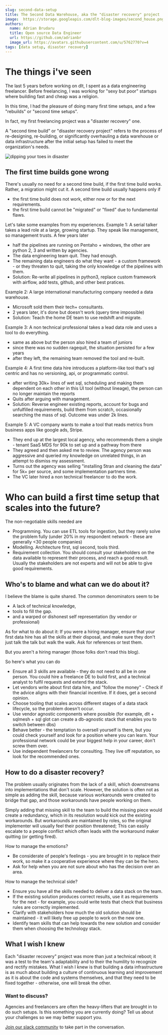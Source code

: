 ```yaml
---
slug: second-data-setup
title: The Second Data Warehouse, aka the "disaster recovery" project
image:  https://storage.googleapis.com/dlt-blog-images/second_house.png
authors:
  name: Adrian Brudaru
  title: Open source Data Engineer
  url: https://github.com/adrianbr
  image_url: https://avatars.githubusercontent.com/u/5762770?v=4
tags: [data setup, disaster recovery]
---
```


# The things i've seen

The last 5 years before working on dlt, I spent as a data engineering freelancer.
Before freelancing, I was working for "sexy but poor" startups where building fast and cheap was a religion.

In this time, I had the pleasure of doing many first time setups, and a few "rebuilds" or "second time setups".

In fact, my first freelancing project was a "disaster recovery" one.

A "second time build" or "disaster recovery project" refers to the process of re-designing, re-building, or significantly
overhauling a data warehouse or data infrastructure after the initial setup has failed to meet the organization's needs.

![dipping your toes in disaster](https://storage.googleapis.com/dlt-blog-images/disaster-2.png)

## The first time builds gone wrong

There's usually no need for a second time build, if the first time build works. Rather, a migration might cut it.
A second time build usually happens only if
* the first time build does not work, either now or for the next requirements.
* the first time build cannot be "migrated" or "fixed" due to fundamental flaws.

Let's take some examples from my experiences.
Example 1: A serial talker takes a lead role at a large, growing startup. They speak like management, so management trusts. A few years later
* half the pipelines are running on Pentaho + windows, the other are python 2, 3 and written by agencies.
* The data engineering team quit. They had enough.
* The remaining data engineers do what they want - a custom framework - or they threaten to quit, taking the only knowledge of the pipelines with them.
* Solution: Re-write all pipelines in python3, replace custom framework with airflow, add tests, github, and other best pratices.

Example 2: A large international manufacturing company needed a data warehouse.
* Microsoft sold them their tech+ consultants.
* 2 years later, it's done but doesn't work (query time impossible)
* Solution: Teach the home DE team to use redshift and migrate.

Example 3: A non technical professional takes a lead data role and uses a tool to do everything.
* same as above but the person also hired a team of juniors
* since there was no sudden ragequit, the situation persisted for a few years
* after they left, the remaining team removed the tool and re-built.

Example 4: A first time data hire introduces a platform-like tool that's sql centric and has no versioning, api, or programmatic control.
* after writing 30k+ lines of wet sql, scheduling and making them dependent on each other in this UI tool (without lineage), the person can no longer maintain the reports
* Quits after arguing with management.
* Solution: Reverse engineer existing reports, account for bugs and unfulfilled requirements, build them from scratch, occasionally searching the mass of sql. Outcome was under 2k lines.

Example 5: A VC company wants to make a tool that reads metrics from business apps like google ads, Stripe.
* They end up at the largest local agency, who recommends them a single - tenant SaaS MDS for 90k to set up and a pathway from there
* They agreed and then asked me to review. The agency person was aggressive and queried my knowledge on unrelated things, in an attempt to dismiss my assessment.
* Turns out the agency was selling "installing 5tran and cleaning the data" for 5k+ per source, and some implementation partners time.
* The VC later hired a non technical freelancer to do the work.

# Who can build a first time setup that scales into the future?

The non-negotiable skills needed are
* Programming. You can use ETL tools for ingestion, but they rarely solve the problem fully (under 20% in my respondent network - these are generally <30 people companies)
* Modelling. Architecture first, sql second, tools third.
* Requirement collection. You should consult your stakeholders on the data available to represent their process, and reach a good result. Usually the stakeholders are not experts and will not be able to give good requirements.

## Who's to blame and what can we do about it?

I believe the blame is quite shared. The common denominators seem to be
* A lack of technical knowledge,
* tools to fill the gap.
* and a warped or dishonest self representation (by vendor or professional)

As for what to do about it:
If you were a hiring manager, ensure that your first data hire has all the skills at their disposal, and make sure they don't just talk the talk but walk the walk. Ask for references or test them.

But you aren't a hiring manager (those folks don't read this blog).

So here's what you can do
* Ensure all 3 skills are available - they do not need to all be in one person. You could hire a freelance DE to build first, and a technical analyst to fulfil requests and extend the stack.
* Let vendors write about first data hire, and "follow the money" - Check if the advice aligns with their financial incentive. If it does, get a second opinion.
* Choose tooling that scales across different stages of a data stack lifecycle, so the problem doesn't occur.
* Use vendor agnostic components where possible (for example, dlt + sqlmesh + sql glot can create a db-agnostic stack that enables you to switch between dbs)
* Behave better - the temptation to oversell yourself is there, but you could check yourself and look for a position where you can learn. Your professional network could be your biggest help in your career, don't screw them over.
* Use independent freelancers for consulting. They live off reputation, so look for the recommended ones.

## How to do a disaster recovery?

The problem usually originates from the lack of a skill, which downstreams into implementations that don't scale.
However, the solution is often not as simple as adding the skill, because various workarounds were created to bridge that gap, and those workarounds have people working on them.

Simply adding that missing skill to the team to build the missing piece would create a redundancy, which in its resolution would kick out the existing workarounds.
But workarounds are maintained by roles, so the original implementer will usually feel their position threatened;
This can easily escalate to a people conflict which often leads with the workaround maker quitting (or getting fired).

How to manage the emotions?
* Be considerate of people's feelings - you are brought in to replace their work, so make it a cooperative experience where they can be the hero.
* Ask for help when you are not sure about who has the decision over an area.

How to manage the technical side?
* Ensure you have all the skills needed to deliver a data stack on the team.
* If the existing solution produces correct results, use it as requirements for the next - for example, you could write tests that check that business rules are correctly implemented.
* Clarify with stakeholders how much the old solution should be maintained - it will likely free up people to work on the new one.
* Identify team skills that can help towards the new solution and consider them when choosing the technology stack.


## What I wish I knew

Each "disaster recovery" project was more than just a technical reboot; it was a test to the team's adaptability and to their the humility to recognize and rectify mistakes.
What I wish I knew is that building a data infrastructure is as much about building a culture of continuous learning and improvement as it is about the code and systems themselves, and that they need to be fixed together - otherwise, one will break the other.


### Want to discuss?

Agencies and freelancers are often the heavy-lifters that are brought in to do such setups.
Is this something you are currently doing?
Tell us about your challenges so we may better support you.

[Join our slack community](https://dlthub.com/community) to take part in the conversation.
